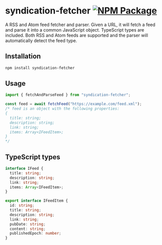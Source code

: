 # syndication-fetcher [![NPM Package](https://img.shields.io/npm/v/syndication-fetcher.svg)](https://www.npmjs.com/package/syndication-fetcher)

A RSS and Atom feed fetcher and parser. Given a URL, it will fetch a feed and parse it into a common JavaScript object. TypeScript types are included. Both RSS and Atom feeds are supported and the parser will automatically detect the feed type.

## Installation

```bash
npm install syndication-fetcher
```

## Usage

```javascript
import { fetchAndParseFeed } from "syndication-fetcher";

const feed = await fetchFeed("https://example.com/feed.xml");
/* feed is an object with the following properties:
{
  title: string;
  description: string;
  link: string;  
  items: Array<IFeedItem>;
}
*/
```

## TypeScript types

```typescript
interface IFeed {
  title: string;
  description: string;
  link: string;
  items: Array<IFeedItem>;
}

export interface IFeedItem {
  id: string;
  title: string;
  description: string;
  link: string;
  pubDate: string;
  content: string;
  publishedEpoch: number;
}
```
